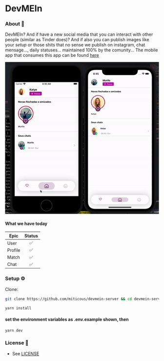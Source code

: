 # DevMEIn
### About 📖

DevMEIn? And if have a new social media that you can interact with other people (similar as Tinder does)? And if also you can publish images like
your *setup* or those shits that no sense we publish on instagram, chat mensage..., daily statuses...
  maintained 100% by the comunity... The mobile app that consumes this app can be found [here](https://github.com/miticous/devmein-server)


![App](/docs/images/example.gif)


#### What we have today
| Epic                                                       | Status                                                                                                                                                                                       |
| -------------------------------------------------------- | :---------------------------------------------------------------------------------------------------------------------------------------------------------------------------------------------: |
|  User                                                       |          ✅                 |
|  Profile                                                    |          ✅                 |
|  Match                                                      |          ✅                 |
|  Chat                                                       |          ✅                 |

### Setup ⚙️

Clone:

```sh
git clone https://github.com/miticous/devmein-server && cd devmein-server
```
```sh
yarn install
```
#### set the environment variables as .env.example shown, then
```sh
yarn dev
```

### License 📓

- See [LICENSE](/LICENSE)
